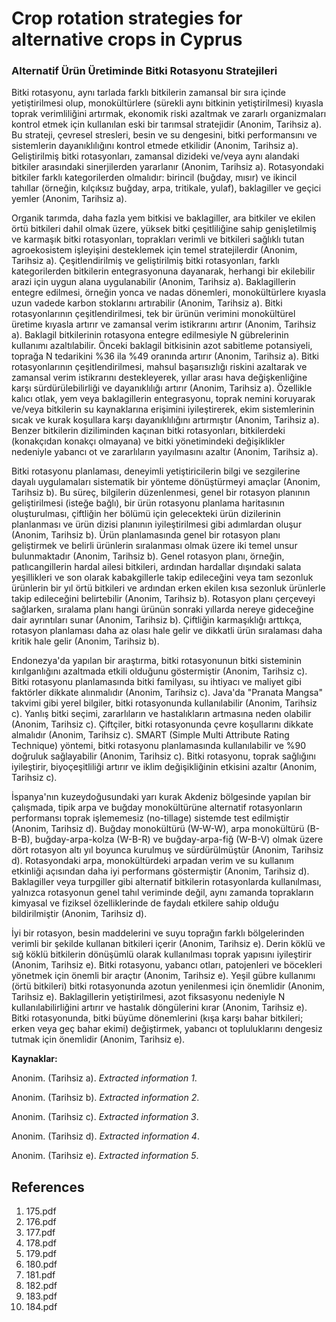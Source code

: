 # Crop rotation strategies for alternative crops in Cyprus

### Alternatif Ürün Üretiminde Bitki Rotasyonu Stratejileri

Bitki rotasyonu, aynı tarlada farklı bitkilerin zamansal bir sıra içinde yetiştirilmesi olup, monokültürlere (sürekli aynı bitkinin yetiştirilmesi) kıyasla toprak verimliliğini artırmak, ekonomik riski azaltmak ve zararlı organizmaları kontrol etmek için kullanılan eski bir tarımsal stratejidir (Anonim, Tarihsiz a). Bu strateji, çevresel stresleri, besin ve su dengesini, bitki performansını ve sistemlerin dayanıklılığını kontrol etmede etkilidir (Anonim, Tarihsiz a). Geliştirilmiş bitki rotasyonları, zamansal dizideki ve/veya aynı alandaki bitkiler arasındaki sinerjilerden yararlanır (Anonim, Tarihsiz a). Rotasyondaki bitkiler farklı kategorilerden olmalıdır: birincil (buğday, mısır) ve ikincil tahıllar (örneğin, kılçıksız buğday, arpa, tritikale, yulaf), baklagiller ve geçici yemler (Anonim, Tarihsiz a).

Organik tarımda, daha fazla yem bitkisi ve baklagiller, ara bitkiler ve ekilen örtü bitkileri dahil olmak üzere, yüksek bitki çeşitliliğine sahip genişletilmiş ve karmaşık bitki rotasyonları, toprakları verimli ve bitkileri sağlıklı tutan agroekosistem işleyişini desteklemek için temel stratejilerdir (Anonim, Tarihsiz a). Çeşitlendirilmiş ve geliştirilmiş bitki rotasyonları, farklı kategorilerden bitkilerin entegrasyonuna dayanarak, herhangi bir ekilebilir arazi için uygun alana uygulanabilir (Anonim, Tarihsiz a). Baklagillerin entegre edilmesi, örneğin yonca ve nadas dönemleri, monokültürlere kıyasla uzun vadede karbon stoklarını artırabilir (Anonim, Tarihsiz a). Bitki rotasyonlarının çeşitlendirilmesi, tek bir ürünün verimini monokültürel üretime kıyasla artırır ve zamansal verim istikrarını artırır (Anonim, Tarihsiz a). Baklagil bitkilerinin rotasyona entegre edilmesiyle N gübrelerinin kullanımı azaltılabilir. Önceki baklagil bitkisinin azot sabitleme potansiyeli, toprağa N tedarikini %36 ila %49 oranında artırır (Anonim, Tarihsiz a). Bitki rotasyonlarının çeşitlendirilmesi, mahsul başarısızlığı riskini azaltarak ve zamansal verim istikrarını destekleyerek, yıllar arası hava değişkenliğine karşı sürdürülebilirliği ve dayanıklılığı artırır (Anonim, Tarihsiz a). Özellikle kalıcı otlak, yem veya baklagillerin entegrasyonu, toprak nemini koruyarak ve/veya bitkilerin su kaynaklarına erişimini iyileştirerek, ekim sistemlerinin sıcak ve kurak koşullara karşı dayanıklılığını artırmıştır (Anonim, Tarihsiz a). Benzer bitkilerin diziliminden kaçınan bitki rotasyonları, bitkilerdeki (konakçıdan konakçı olmayana) ve bitki yönetimindeki değişiklikler nedeniyle yabancı ot ve zararlıların yayılmasını azaltır (Anonim, Tarihsiz a).

Bitki rotasyonu planlaması, deneyimli yetiştiricilerin bilgi ve sezgilerine dayalı uygulamaları sistematik bir yönteme dönüştürmeyi amaçlar (Anonim, Tarihsiz b). Bu süreç, bilgilerin düzenlenmesi, genel bir rotasyon planının geliştirilmesi (isteğe bağlı), bir ürün rotasyonu planlama haritasının oluşturulması, çiftliğin her bölümü için gelecekteki ürün dizilerinin planlanması ve ürün dizisi planının iyileştirilmesi gibi adımlardan oluşur (Anonim, Tarihsiz b). Ürün planlamasında genel bir rotasyon planı geliştirmek ve belirli ürünlerin sıralanması olmak üzere iki temel unsur bulunmaktadır (Anonim, Tarihsiz b). Genel rotasyon planı, örneğin, patlıcangillerin hardal ailesi bitkileri, ardından hardallar dışındaki salata yeşillikleri ve son olarak kabakgillerle takip edileceğini veya tam sezonluk ürünlerin bir yıl örtü bitkileri ve ardından erken ekilen kısa sezonluk ürünlerle takip edileceğini belirtebilir (Anonim, Tarihsiz b). Rotasyon planı çerçeveyi sağlarken, sıralama planı hangi ürünün sonraki yıllarda nereye gideceğine dair ayrıntıları sunar (Anonim, Tarihsiz b). Çiftliğin karmaşıklığı arttıkça, rotasyon planlaması daha az olası hale gelir ve dikkatli ürün sıralaması daha kritik hale gelir (Anonim, Tarihsiz b).

Endonezya'da yapılan bir araştırma, bitki rotasyonunun bitki sisteminin kırılganlığını azaltmada etkili olduğunu göstermiştir (Anonim, Tarihsiz c). Bitki rotasyonu planlamasında bitki familyası, su ihtiyacı ve maliyet gibi faktörler dikkate alınmalıdır (Anonim, Tarihsiz c). Java'da "Pranata Mangsa" takvimi gibi yerel bilgiler, bitki rotasyonunda kullanılabilir (Anonim, Tarihsiz c). Yanlış bitki seçimi, zararlıların ve hastalıkların artmasına neden olabilir (Anonim, Tarihsiz c). Çiftçiler, bitki rotasyonunda çevre koşullarını dikkate almalıdır (Anonim, Tarihsiz c). SMART (Simple Multi Attribute Rating Technique) yöntemi, bitki rotasyonu planlamasında kullanılabilir ve %90 doğruluk sağlayabilir (Anonim, Tarihsiz c). Bitki rotasyonu, toprak sağlığını iyileştirir, biyoçeşitliliği artırır ve iklim değişikliğinin etkisini azaltır (Anonim, Tarihsiz c).

İspanya'nın kuzeydoğusundaki yarı kurak Akdeniz bölgesinde yapılan bir çalışmada, tipik arpa ve buğday monokültürüne alternatif rotasyonların performansı toprak işlememesiz (no-tillage) sistemde test edilmiştir (Anonim, Tarihsiz d). Buğday monokültürü (W-W-W), arpa monokültürü (B-B-B), buğday-arpa-kolza (W-B-R) ve buğday-arpa-fiğ (W-B-V) olmak üzere dört rotasyon altı yıl boyunca kurulmuş ve sürdürülmüştür (Anonim, Tarihsiz d). Rotasyondaki arpa, monokültürdeki arpadan verim ve su kullanım etkinliği açısından daha iyi performans göstermiştir (Anonim, Tarihsiz d). Baklagiller veya turpgiller gibi alternatif bitkilerin rotasyonlarda kullanılması, yalnızca rotasyonun genel tahıl veriminde değil, aynı zamanda toprakların kimyasal ve fiziksel özelliklerinde de faydalı etkilere sahip olduğu bildirilmiştir (Anonim, Tarihsiz d).

İyi bir rotasyon, besin maddelerini ve suyu toprağın farklı bölgelerinden verimli bir şekilde kullanan bitkileri içerir (Anonim, Tarihsiz e). Derin köklü ve sığ köklü bitkilerin dönüşümlü olarak kullanılması toprak yapısını iyileştirir (Anonim, Tarihsiz e). Bitki rotasyonu, yabancı otları, patojenleri ve böcekleri yönetmek için önemli bir araçtır (Anonim, Tarihsiz e). Yeşil gübre kullanımı (örtü bitkileri) bitki rotasyonunda azotun yenilenmesi için önemlidir (Anonim, Tarihsiz e). Baklagillerin yetiştirilmesi, azot fiksasyonu nedeniyle N kullanılabilirliğini artırır ve hastalık döngülerini kırar (Anonim, Tarihsiz e). Bitki rotasyonunda, bitki büyüme dönemlerini (kışa karşı bahar bitkileri; erken veya geç bahar ekimi) değiştirmek, yabancı ot topluluklarını dengesiz tutmak için önemlidir (Anonim, Tarihsiz e).

**Kaynaklar:**

Anonim. (Tarihsiz a). *Extracted information 1*.

Anonim. (Tarihsiz b). *Extracted information 2*.

Anonim. (Tarihsiz c). *Extracted information 3*.

Anonim. (Tarihsiz d). *Extracted information 4*.

Anonim. (Tarihsiz e). *Extracted information 5*.


## References

1. 175.pdf
2. 176.pdf
3. 177.pdf
4. 178.pdf
5. 179.pdf
6. 180.pdf
7. 181.pdf
8. 182.pdf
9. 183.pdf
10. 184.pdf
